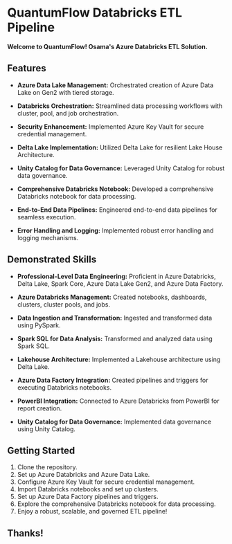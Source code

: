 # QuantumFlow Databricks ETL Pipeline

**Welcome to QuantumFlow! Osama's Azure Databricks ETL Solution.**

## Features

- **Azure Data Lake Management:**
  Orchestrated creation of Azure Data Lake on Gen2 with tiered storage.

- **Databricks Orchestration:**
  Streamlined data processing workflows with cluster, pool, and job orchestration.

- **Security Enhancement:**
  Implemented Azure Key Vault for secure credential management.

- **Delta Lake Implementation:**
  Utilized Delta Lake for resilient Lake House Architecture.

- **Unity Catalog for Data Governance:**
  Leveraged Unity Catalog for robust data governance.

- **Comprehensive Databricks Notebook:**
  Developed a comprehensive Databricks notebook for data processing.

- **End-to-End Data Pipelines:**
  Engineered end-to-end data pipelines for seamless execution.

- **Error Handling and Logging:**
  Implemented robust error handling and logging mechanisms.

## Demonstrated Skills

- **Professional-Level Data Engineering:**
  Proficient in Azure Databricks, Delta Lake, Spark Core, Azure Data Lake Gen2, and Azure Data Factory.

- **Azure Databricks Management:**
  Created notebooks, dashboards, clusters, cluster pools, and jobs.

- **Data Ingestion and Transformation:**
  Ingested and transformed data using PySpark.

- **Spark SQL for Data Analysis:**
  Transformed and analyzed data using Spark SQL.

- **Lakehouse Architecture:**
  Implemented a Lakehouse architecture using Delta Lake.

- **Azure Data Factory Integration:**
  Created pipelines and triggers for executing Databricks notebooks.

- **PowerBI Integration:**
  Connected to Azure Databricks from PowerBI for report creation.

- **Unity Catalog for Data Governance:**
  Implemented data governance using Unity Catalog.

## Getting Started

1. Clone the repository.
2. Set up Azure Databricks and Azure Data Lake.
3. Configure Azure Key Vault for secure credential management.
4. Import Databricks notebooks and set up clusters.
5. Set up Azure Data Factory pipelines and triggers.
6. Explore the comprehensive Databricks notebook for data processing.
7. Enjoy a robust, scalable, and governed ETL pipeline!

## Thanks!